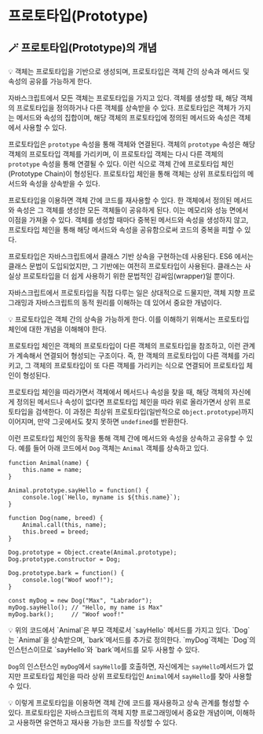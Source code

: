 # 프로토타입(Prototype)

## 🪄 프로토타입(Prototype)의 개념

<aside>
💡 객체는 프로토타입을 기반으로 생성되며, 프로토타입은 객체 간의 상속과 메서드 및 속성의 공유를 가능하게 한다.

자바스크립트에서 모든 객체는 프로토타입을 가지고 있다. 객체를 생성할 때, 해당 객체의 프로토타입을 정의하거나 다른 객체를 상속받을 수 있다.
프로토타입은 객체가 가지는 메서드와 속성의 집합이며, 해당 객체의 프로토타입에 정의된 메서드와 속성은 객체에서 사용할 수 있다.

프로토타입은 `prototype` 속성을 통해 객체와 연결된다. 객체의 `prototype` 속성은 해당 객체의 프로토타입 객체를 가리키며,
이 프로토타입 객체는 다시 다른 객체의 `prototype` 속성을 통해 연결될 수 있다.
이런 식으로 객체 간에 프로토타입 체인(Prototype Chain)이 형성된다.
프로토타입 체인을 통해 객체는 상위 프로토타입의 메서드와 속성을 상속받을 수 있다.

프로토타입을 이용하면 객체 간에 코드를 재사용할 수 있다.
한 객체에서 정의된 메서드와 속성은 그 객체를 생성한 모든 객체들이 공유하게 된다. 이는 메모리와 성능 면에서 이점을 가져올 수 있다.
객체를 생성할 때마다 중복된 메서드와 속성을 생성하지 않고, 프로토타입 체인을 통해 해당 메서드와 속성을 공유함으로써 코드의 중복을 피할 수 있다.

프로토타입은 자바스크립트에서 클래스 기반 상속을 구현하는데 사용된다.
ES6 에서는 클래스 문법이 도입되었지만, 그 기반에는 여전히 프로토타입이 사용된다.
클래스는 사실상 프로토타입을 더 쉽게 사용하기 위한 문법적인 감싸임(wrapper)일 뿐이다.

자바스크립트에서 프로토타입을 직접 다루는 일은 상대적으로 드물지만,
객체 지향 프로그래밍과 자바스크립트의 동적 원리를 이해하는 데 있어서 중요한 개념이다.

</aside>

<aside>
💡 프로토타입은 객체 간의 상속을 가능하게 한다. 이를 이해하기 위해서는 프로토타입 체인에 대한 개념을 이해해야 한다.

프로토타입 체인은 객체의 프로토타입이 다른 객체의 프로토타입을 참조하고, 이런 관계가 계속해서 연결되어 형성되는 구조이다.
즉, 한 객체의 프로토타입이 다른 객체를 가리키고, 그 객체의 프로토타입이 또 다른 객체를 가리키는 식으로 연결되어 프로토타입 체인이 형성된다.

프로토타입 체인을 따라가면서 객체에서 메서드나 속성을 찾을 때,
해당 객체의 자신에게 정의된 메서드나 속성이 없다면 프로토타입 체인을 따라 위로 올라가면서 상위 프로토타입을 검색한다.
이 과정은 최상위 프로토타입(일반적으로 `Object.prototype`)까지 이어지며, 만약 그곳에서도 찾지 못하면 `undefined`를 반환한다.

이런 프로토타입 체인의 동작을 통해 객체 간에 메서드와 속성을 상속하고 공유할 수 있다.
예를 들어 아래 코드에서 `Dog` 객체는 `Animal` 객체를 상속하고 있다.

</aside>

```tsx
function Animal(name) {
	this.name = name;
}

Animal.prototype.sayHello = function() {
	console.log(`Hello, myname is ${this.name}`);
}

function Dog(name, breed) {
	Animal.call(this, name);
	this.breed = breed;
}

Dog.prototype = Object.create(Animal.prototype);
Dog.prototype.constructor = Dog;

Dog.prototype.bark = function() {
	console.log("Woof woof!");
}

const myDog = new Dog("Max", "Labrador");
myDog.sayHello(); // "Hello, my name is Max"
myDog.bark();     // "Woof woof!"
```

<aside>
💡 위의 코드에서 `Animal`은 부모 객체로서 `sayHello` 메서드를 가지고 있다.
`Dog`는 `Animal`을 상속받으며, `bark`메서드를 추가로 정의한다.
`myDog`객체는 `Dog`의 인스턴스이므로 `sayHello`와 `bark`메서드를 모두 사용할 수 있다.

`Dog`의 인스턴스인 `myDog`에서 `sayHello`를 호출하면,
자신에게는 `sayHello`메서드가 없지만 프로토타입 체인을 따라 상위 프로토타입인 `Animal`에서 `sayHello`를 찾아 사용할 수 있다.

</aside>

<aside>
💡 이렇게 프로토타입을 이용하면 객체 간에 코드를 재사용하고 상속 관계를 형성할 수 있다.
프로토타입은 자바스크립트의 객체 지향 프로그래밍에서 중요한 개념이며, 이해하고 사용하면 유연하고 재사용 가능한 코드를 작성할 수 있다.

</aside>